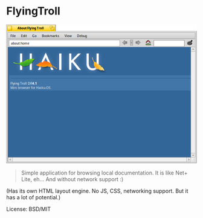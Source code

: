 FlyingTroll
==============

![FlyingTroll screenshot](FlyingTroll.png "FlyingTroll")

> Simple application for browsing local documentation. It is like Net+ Lite, eh... And without network support :)

(Has its own HTML layout engine. No JS, CSS, networking support. But it has a lot of potential.)

License: BSD/MIT
